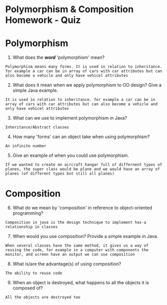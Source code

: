 # Polymorphism & Composition Homework - Quiz

# Polymorphism

1. What does the ___word___ 'polymorphism' mean? 


```Polymorphism means many forms. It is used in relation to inheritance. for example a car can be in array of cars with car attributes but can also become a vehicle and only have vehicel attributes ``` 


2. What does it mean when we apply polymorphism to OO design? Give a simple Java example.


```It is used in relation to inheritance. for example a car can be in array of cars with car attributes but can also become a vehicle and only have vehicel attributes ``` 

3. What can we use to implement polymorphism in Java?

``` Inheritance/Abstract classes ```

4. How many 'forms' can an object take when using polymorphism?

```An infinite number ```

5. Give an example of when you could use polymorphism.

``` If we wanted to create an aircraft hangar full of differnent types of planes, the super class would be plane and we would have an array of planes (of different types but still all planes) ```



# Composition

6. What do we mean by 'composition' in reference to object-oriented programming?

``` Composition in java is the design technique to implement has-a relationship in classes ```

7. When would you use composition? Provide a simple example in Java. 

``` When several classes have the same method, it gives us a way of reusing the code, for example in a computer with components the monitor, and screen have an output we can use composition ```

8. What is/are the advantage(s) of using composition?

```The ability to reuse code ```

9. When an object is destroyed, what happens to all the objects it is composed of?

``` All the objects are destroyed too ```
